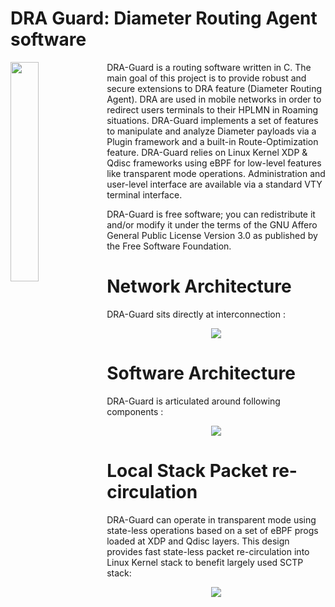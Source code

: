 # DRA Guard: Diameter Routing Agent software

<img width="30%" src="https://www.dra-guard.org/assets/logo.png" align="left"/>

DRA-Guard is a routing software written in C. The main goal of this project is to provide robust and secure extensions to DRA feature (Diameter Routing Agent). DRA are used in mobile networks in order to redirect users terminals to their HPLMN in Roaming situations. DRA-Guard implements a set of features to manipulate and analyze Diameter payloads via a Plugin framework and a built-in Route-Optimization feature. DRA-Guard relies on Linux Kernel XDP & Qdisc frameworks using eBPF for low-level features like transparent mode operations. Administration and user-level interface are available via a standard VTY terminal interface.

DRA-Guard is free software; you can redistribute it and/or modify it under the terms of the GNU Affero General Public License Version 3.0 as published by the Free Software Foundation.

# Network Architecture

DRA-Guard sits directly at interconnection :
<p style="text-align: center"><img src="https://www.dra-guard.org/assets/arch-net.png"></p>

# Software Architecture

DRA-Guard is articulated around following components :
<p style="text-align: center"><img src="https://www.dra-guard.org/assets/arch-soft.png"></p>

# Local Stack Packet re-circulation

DRA-Guard can operate in transparent mode using state-less operations based on a set of eBPF progs loaded at XDP and Qdisc layers. This design provides fast state-less packet re-circulation into Linux Kernel stack to benefit largely used SCTP stack:
<p style="text-align: center"><img src="https://www.dra-guard.org/assets/local-statck-recirculation.png"></p>

